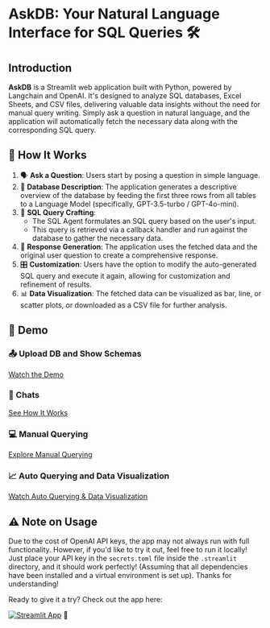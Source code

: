 # AskDB: Your Natural Language Interface for SQL Queries 🛠️

## Introduction
**AskDB** is a Streamlit web application built with Python, powered by Langchain and OpenAI. It's designed to analyze SQL databases, Excel Sheets, and CSV files, delivering valuable data insights without the need for manual query writing. Simply ask a question in natural language, and the application will automatically fetch the necessary data along with the corresponding SQL query.

## 🚀 How It Works

1. 🗣️ **Ask a Question**: Users start by posing a question in simple language.
2. 🧠 **Database Description**: The application generates a descriptive overview of the database by feeding the first three rows from all tables to a Language Model (specifically, GPT-3.5-turbo / GPT-4o-mini).
3. 📝 **SQL Query Crafting**: 
   - The SQL Agent formulates an SQL query based on the user's input.
   - This query is retrieved via a callback handler and run against the database to gather the necessary data.
4. 🤖 **Response Generation**: The application uses the fetched data and the original user question to create a comprehensive response.
5. 🎛️ **Customization**: Users have the option to modify the auto-generated SQL query and execute it again, allowing for customization and refinement of results.
6. 📊 **Data Visualization**: The fetched data can be visualized as bar, line, or scatter plots, or downloaded as a CSV file for further analysis.

## 🎥 Demo

### 📤 Upload DB and Show Schemas
[Watch the Demo](https://github.com/user-attachments/assets/e25375d7-911f-4789-9e5f-55109748d5aa)

### 💬 Chats
[See How It Works](https://github.com/user-attachments/assets/d7890dac-9e13-402a-a74d-a4b4c07eb390)

### 💻 Manual Querying
[Explore Manual Querying](https://github.com/user-attachments/assets/87d84b39-bbf2-489e-88c6-94e32116be4f)

### 📈 Auto Querying and Data Visualization
[Watch Auto Querying & Data Visualization](https://github.com/user-attachments/assets/2f36c060-8d25-4e1f-8e1c-f92400cfcf05)

## ⚠️ Note on Usage
Due to the cost of OpenAI API keys, the app may not always run with full functionality. However, if you'd like to try it out, feel free to run it locally! Just place your API key in the `secrets.toml` file inside the `.streamlit` directory, and it should work perfectly! (Assuming that all dependencies have been installed and a virtual environment is set up). Thanks for understanding!

Ready to give it a try? Check out the app here:

[![Streamlit App](https://static.streamlit.io/badges/streamlit_badge_black_white.svg)](https://askdb-niilooy.streamlit.app) 🎉
